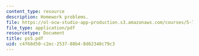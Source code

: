 ```yaml
---
content_type: resource
description: Homework problems.
file: https://ol-ocw-studio-app-production.s3.amazonaws.com/courses/5-73-introductory-quantum-mechanics-i-fall-2005/c4f68d50c2ec253788b48d62340c79c3_ps5.pdf
file_type: application/pdf
resourcetype: Document
title: ps5.pdf
uid: c4f68d50-c2ec-2537-88b4-8d62340c79c3
---
```

